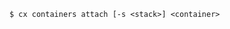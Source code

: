 <!-- layout:code post: containers_usage -->

```
$ cx containers attach [-s <stack>] <container>
```
